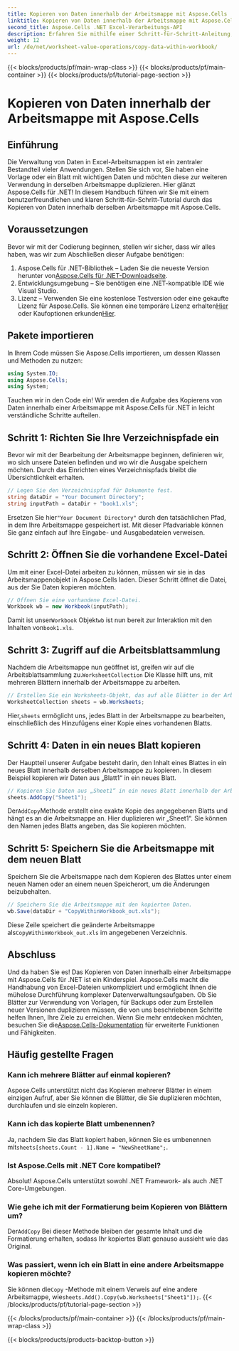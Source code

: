 ```yaml
---
title: Kopieren von Daten innerhalb der Arbeitsmappe mit Aspose.Cells
linktitle: Kopieren von Daten innerhalb der Arbeitsmappe mit Aspose.Cells
second_title: Aspose.Cells .NET Excel-Verarbeitungs-API
description: Erfahren Sie mithilfe einer Schritt-für-Schritt-Anleitung, Codebeispielen und hilfreichen Tipps, wie Sie mit Aspose.Cells für .NET Daten effizient in einer Excel-Arbeitsmappe kopieren.
weight: 12
url: /de/net/worksheet-value-operations/copy-data-within-workbook/
---
```


{{< blocks/products/pf/main-wrap-class >}}
{{< blocks/products/pf/main-container >}}
{{< blocks/products/pf/tutorial-page-section >}}

# Kopieren von Daten innerhalb der Arbeitsmappe mit Aspose.Cells

## Einführung
Die Verwaltung von Daten in Excel-Arbeitsmappen ist ein zentraler Bestandteil vieler Anwendungen. Stellen Sie sich vor, Sie haben eine Vorlage oder ein Blatt mit wichtigen Daten und möchten diese zur weiteren Verwendung in derselben Arbeitsmappe duplizieren. Hier glänzt Aspose.Cells für .NET! In diesem Handbuch führen wir Sie mit einem benutzerfreundlichen und klaren Schritt-für-Schritt-Tutorial durch das Kopieren von Daten innerhalb derselben Arbeitsmappe mit Aspose.Cells.
## Voraussetzungen
Bevor wir mit der Codierung beginnen, stellen wir sicher, dass wir alles haben, was wir zum Abschließen dieser Aufgabe benötigen:
1.  Aspose.Cells für .NET-Bibliothek – Laden Sie die neueste Version herunter von[Aspose.Cells für .NET-Downloadseite](https://releases.aspose.com/cells/net/).
2. Entwicklungsumgebung – Sie benötigen eine .NET-kompatible IDE wie Visual Studio.
3.  Lizenz – Verwenden Sie eine kostenlose Testversion oder eine gekaufte Lizenz für Aspose.Cells. Sie können eine temporäre Lizenz erhalten[Hier](https://purchase.aspose.com/temporary-license/) oder Kaufoptionen erkunden[Hier](https://purchase.aspose.com/buy).
## Pakete importieren
In Ihrem Code müssen Sie Aspose.Cells importieren, um dessen Klassen und Methoden zu nutzen:
```csharp
using System.IO;
using Aspose.Cells;
using System;
```
Tauchen wir in den Code ein! Wir werden die Aufgabe des Kopierens von Daten innerhalb einer Arbeitsmappe mit Aspose.Cells für .NET in leicht verständliche Schritte aufteilen.
## Schritt 1: Richten Sie Ihre Verzeichnispfade ein
Bevor wir mit der Bearbeitung der Arbeitsmappe beginnen, definieren wir, wo sich unsere Dateien befinden und wo wir die Ausgabe speichern möchten. Durch das Einrichten eines Verzeichnispfads bleibt die Übersichtlichkeit erhalten.
```csharp
// Legen Sie den Verzeichnispfad für Dokumente fest.
string dataDir = "Your Document Directory";
string inputPath = dataDir + "book1.xls";
```
 Ersetzen Sie hier`"Your Document Directory"` durch den tatsächlichen Pfad, in dem Ihre Arbeitsmappe gespeichert ist. Mit dieser Pfadvariable können Sie ganz einfach auf Ihre Eingabe- und Ausgabedateien verweisen.
## Schritt 2: Öffnen Sie die vorhandene Excel-Datei
Um mit einer Excel-Datei arbeiten zu können, müssen wir sie in das Arbeitsmappenobjekt in Aspose.Cells laden. Dieser Schritt öffnet die Datei, aus der Sie Daten kopieren möchten.
```csharp
// Öffnen Sie eine vorhandene Excel-Datei.
Workbook wb = new Workbook(inputPath);
```
 Damit ist unser`Workbook` Objekt`wb` ist nun bereit zur Interaktion mit den Inhalten von`book1.xls`.
## Schritt 3: Zugriff auf die Arbeitsblattsammlung
 Nachdem die Arbeitsmappe nun geöffnet ist, greifen wir auf die Arbeitsblattsammlung zu.`WorksheetCollection` Die Klasse hilft uns, mit mehreren Blättern innerhalb der Arbeitsmappe zu arbeiten.
```csharp
// Erstellen Sie ein Worksheets-Objekt, das auf alle Blätter in der Arbeitsmappe verweist.
WorksheetCollection sheets = wb.Worksheets;
```
 Hier,`sheets` ermöglicht uns, jedes Blatt in der Arbeitsmappe zu bearbeiten, einschließlich des Hinzufügens einer Kopie eines vorhandenen Blatts.
## Schritt 4: Daten in ein neues Blatt kopieren
Der Hauptteil unserer Aufgabe besteht darin, den Inhalt eines Blattes in ein neues Blatt innerhalb derselben Arbeitsmappe zu kopieren. In diesem Beispiel kopieren wir Daten aus „Blatt1“ in ein neues Blatt.
```csharp
// Kopieren Sie Daten aus „Sheet1“ in ein neues Blatt innerhalb der Arbeitsmappe.
sheets.AddCopy("Sheet1");
```
 Der`AddCopy`Methode erstellt eine exakte Kopie des angegebenen Blatts und hängt es an die Arbeitsmappe an. Hier duplizieren wir „Sheet1“. Sie können den Namen jedes Blatts angeben, das Sie kopieren möchten.
## Schritt 5: Speichern Sie die Arbeitsmappe mit dem neuen Blatt
Speichern Sie die Arbeitsmappe nach dem Kopieren des Blattes unter einem neuen Namen oder an einem neuen Speicherort, um die Änderungen beizubehalten.
```csharp
// Speichern Sie die Arbeitsmappe mit den kopierten Daten.
wb.Save(dataDir + "CopyWithinWorkbook_out.xls");
```
 Diese Zeile speichert die geänderte Arbeitsmappe als`CopyWithinWorkbook_out.xls` im angegebenen Verzeichnis.
## Abschluss
Und da haben Sie es! Das Kopieren von Daten innerhalb einer Arbeitsmappe mit Aspose.Cells für .NET ist ein Kinderspiel. Aspose.Cells macht die Handhabung von Excel-Dateien unkompliziert und ermöglicht Ihnen die mühelose Durchführung komplexer Datenverwaltungsaufgaben. Ob Sie Blätter zur Verwendung von Vorlagen, für Backups oder zum Erstellen neuer Versionen duplizieren müssen, die von uns beschriebenen Schritte helfen Ihnen, Ihre Ziele zu erreichen.
 Wenn Sie mehr entdecken möchten, besuchen Sie die[Aspose.Cells-Dokumentation](https://reference.aspose.com/cells/net/) für erweiterte Funktionen und Fähigkeiten.
## Häufig gestellte Fragen
### Kann ich mehrere Blätter auf einmal kopieren?
Aspose.Cells unterstützt nicht das Kopieren mehrerer Blätter in einem einzigen Aufruf, aber Sie können die Blätter, die Sie duplizieren möchten, durchlaufen und sie einzeln kopieren.
### Kann ich das kopierte Blatt umbenennen?
 Ja, nachdem Sie das Blatt kopiert haben, können Sie es umbenennen mit`sheets[sheets.Count - 1].Name = "NewSheetName";`.
### Ist Aspose.Cells mit .NET Core kompatibel?
Absolut! Aspose.Cells unterstützt sowohl .NET Framework- als auch .NET Core-Umgebungen.
### Wie gehe ich mit der Formatierung beim Kopieren von Blättern um?
 Der`AddCopy` Bei dieser Methode bleiben der gesamte Inhalt und die Formatierung erhalten, sodass Ihr kopiertes Blatt genauso aussieht wie das Original.
### Was passiert, wenn ich ein Blatt in eine andere Arbeitsmappe kopieren möchte?
Sie können die`Copy` -Methode mit einem Verweis auf eine andere Arbeitsmappe, wie`sheets.Add().Copy(wb.Worksheets["Sheet1"]);`.
{{< /blocks/products/pf/tutorial-page-section >}}

{{< /blocks/products/pf/main-container >}}
{{< /blocks/products/pf/main-wrap-class >}}

{{< blocks/products/products-backtop-button >}}
